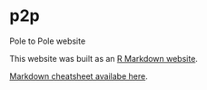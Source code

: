 # p2p
Pole to Pole website

This website was built as an [R Markdown website](https://bookdown.org/yihui/rmarkdown/rmarkdown-site.html).

[Markdown cheatsheet availabe here](https://github.com/adam-p/markdown-here/wiki/Markdown-Cheatsheet).
